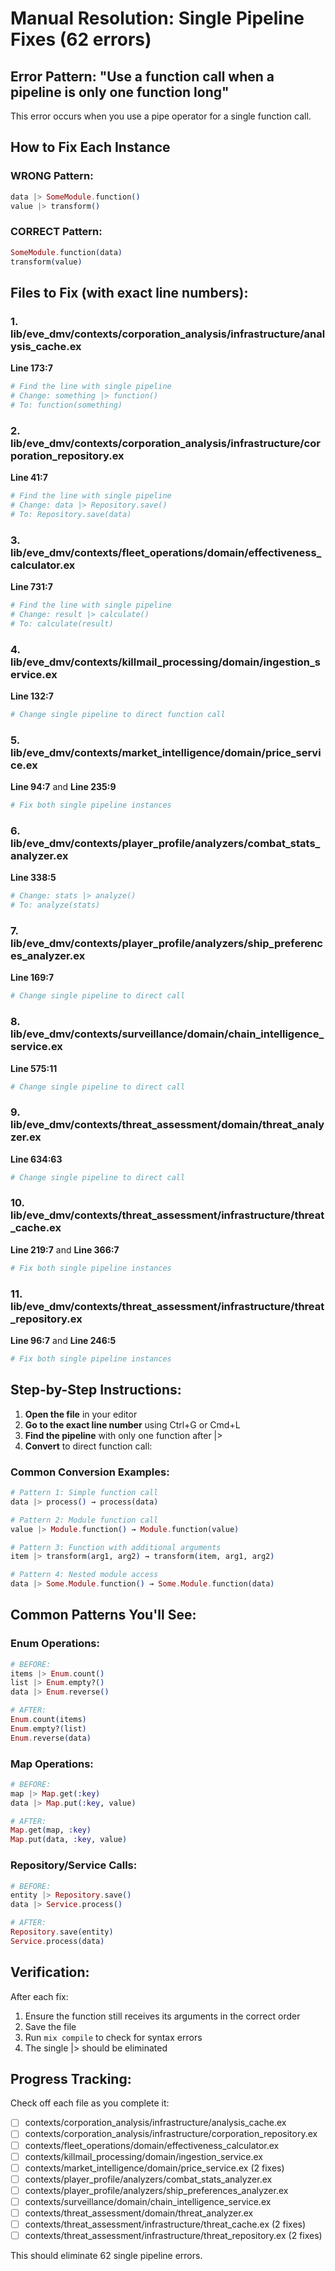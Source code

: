 # Manual Resolution: Single Pipeline Fixes (62 errors)

## Error Pattern: "Use a function call when a pipeline is only one function long"

This error occurs when you use a pipe operator for a single function call.

## How to Fix Each Instance

### WRONG Pattern:
```elixir
data |> SomeModule.function()
value |> transform()
```

### CORRECT Pattern:
```elixir
SomeModule.function(data)
transform(value)
```

## Files to Fix (with exact line numbers):

### 1. lib/eve_dmv/contexts/corporation_analysis/infrastructure/analysis_cache.ex
**Line 173:7**
```elixir
# Find the line with single pipeline
# Change: something |> function() 
# To: function(something)
```

### 2. lib/eve_dmv/contexts/corporation_analysis/infrastructure/corporation_repository.ex
**Line 41:7**
```elixir
# Find the line with single pipeline
# Change: data |> Repository.save()
# To: Repository.save(data)
```

### 3. lib/eve_dmv/contexts/fleet_operations/domain/effectiveness_calculator.ex
**Line 731:7**
```elixir
# Find the line with single pipeline
# Change: result |> calculate()
# To: calculate(result)
```

### 4. lib/eve_dmv/contexts/killmail_processing/domain/ingestion_service.ex
**Line 132:7**
```elixir
# Change single pipeline to direct function call
```

### 5. lib/eve_dmv/contexts/market_intelligence/domain/price_service.ex
**Line 94:7** and **Line 235:9**
```elixir
# Fix both single pipeline instances
```

### 6. lib/eve_dmv/contexts/player_profile/analyzers/combat_stats_analyzer.ex
**Line 338:5**
```elixir
# Change: stats |> analyze()
# To: analyze(stats)
```

### 7. lib/eve_dmv/contexts/player_profile/analyzers/ship_preferences_analyzer.ex
**Line 169:7**
```elixir
# Change single pipeline to direct call
```

### 8. lib/eve_dmv/contexts/surveillance/domain/chain_intelligence_service.ex
**Line 575:11**
```elixir
# Change single pipeline to direct call
```

### 9. lib/eve_dmv/contexts/threat_assessment/domain/threat_analyzer.ex
**Line 634:63**
```elixir
# Change single pipeline to direct call
```

### 10. lib/eve_dmv/contexts/threat_assessment/infrastructure/threat_cache.ex
**Line 219:7** and **Line 366:7**
```elixir
# Fix both single pipeline instances
```

### 11. lib/eve_dmv/contexts/threat_assessment/infrastructure/threat_repository.ex
**Line 96:7** and **Line 246:5**
```elixir
# Fix both single pipeline instances
```

## Step-by-Step Instructions:

1. **Open the file** in your editor
2. **Go to the exact line number** using Ctrl+G or Cmd+L
3. **Find the pipeline** with only one function after |>
4. **Convert** to direct function call:

### Common Conversion Examples:

```elixir
# Pattern 1: Simple function call
data |> process() → process(data)

# Pattern 2: Module function call  
value |> Module.function() → Module.function(value)

# Pattern 3: Function with additional arguments
item |> transform(arg1, arg2) → transform(item, arg1, arg2)

# Pattern 4: Nested module access
data |> Some.Module.function() → Some.Module.function(data)
```

## Common Patterns You'll See:

### Enum Operations:
```elixir
# BEFORE:
items |> Enum.count() 
list |> Enum.empty?()
data |> Enum.reverse()

# AFTER:
Enum.count(items)
Enum.empty?(list)
Enum.reverse(data)
```

### Map Operations:
```elixir
# BEFORE:
map |> Map.get(:key)
data |> Map.put(:key, value)

# AFTER:
Map.get(map, :key)
Map.put(data, :key, value)
```

### Repository/Service Calls:
```elixir
# BEFORE:
entity |> Repository.save()
data |> Service.process()

# AFTER:
Repository.save(entity)
Service.process(data)
```

## Verification:
After each fix:
1. Ensure the function still receives its arguments in the correct order
2. Save the file
3. Run `mix compile` to check for syntax errors
4. The single |> should be eliminated

## Progress Tracking:
Check off each file as you complete it:
- [ ] contexts/corporation_analysis/infrastructure/analysis_cache.ex
- [ ] contexts/corporation_analysis/infrastructure/corporation_repository.ex  
- [ ] contexts/fleet_operations/domain/effectiveness_calculator.ex
- [ ] contexts/killmail_processing/domain/ingestion_service.ex
- [ ] contexts/market_intelligence/domain/price_service.ex (2 fixes)
- [ ] contexts/player_profile/analyzers/combat_stats_analyzer.ex
- [ ] contexts/player_profile/analyzers/ship_preferences_analyzer.ex
- [ ] contexts/surveillance/domain/chain_intelligence_service.ex
- [ ] contexts/threat_assessment/domain/threat_analyzer.ex
- [ ] contexts/threat_assessment/infrastructure/threat_cache.ex (2 fixes)
- [ ] contexts/threat_assessment/infrastructure/threat_repository.ex (2 fixes)

This should eliminate 62 single pipeline errors.